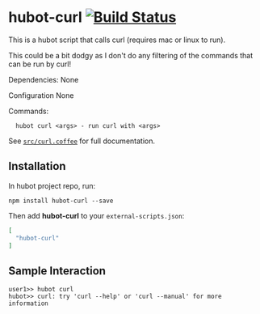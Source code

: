 # hubot-curl [![Build Status](https://travis-ci.org/tenfourty/hubut-curl.svg?branch=master)](https://travis-ci.org/tenfourty/hubot-curl)

This is a hubot script that calls curl (requires mac or linux to run).

This could be a bit dodgy as I don't do any filtering of the commands that can be run by curl!

Dependencies:
  None

Configuration
  None

Commands:
```
  hubot curl <args> - run curl with <args>
```

See [`src/curl.coffee`](src/curl.coffee) for full documentation.

## Installation

In hubot project repo, run:

`npm install hubot-curl --save`

Then add **hubot-curl** to your `external-scripts.json`:

```json
[
  "hubot-curl"
]
```

## Sample Interaction

```
user1>> hubot curl
hubot>> curl: try 'curl --help' or 'curl --manual' for more information
```
